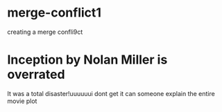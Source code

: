 # merge-conflict1
creating a merge confli9ct

# Inception by Nolan Miller is overrated
It was a total disaster!uuuuuui dont get it can someone explain the entire movie plot 